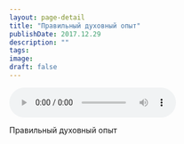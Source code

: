 ```yaml
---
layout: page-detail
title: "Правильный духовный опыт"
publishDate: 2017.12.29
description: ""
tags:
image:
draft: false
---
```


<audio title="2017.12.29 - Правильный духовный опыт.mp3" src="/upload/iblock/815/815d005959ac10ce187803c6897ee448.mp3" controls=""></audio>

 Правильный духовный опыт 

  
